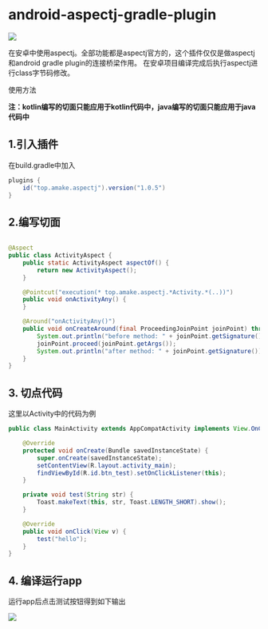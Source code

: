 # android-aspectj-gradle-plugin

[![](https://www.jitpack.io/v/JefferyBoy/wow-gradle-plugins.svg)](https://www.jitpack.io/#JefferyBoy/wow-gradle-plugins)

在安卓中使用aspectj。全部功能都是aspectj官方的，这个插件仅仅是做aspectj和android gradle plugin的连接桥梁作用。
在安卓项目编译完成后执行aspectj进行class字节码修改。

使用方法

**注：kotlin编写的切面只能应用于kotlin代码中，java编写的切面只能应用于java代码中**

## 1.引入插件

在build.gradle中加入

```gradle
plugins {
    id("top.amake.aspectj").version("1.0.5")
}
```

## 2.编写切面

```java

@Aspect
public class ActivityAspect {
    public static ActivityAspect aspectOf() {
        return new ActivityAspect();
    }

    @Pointcut("execution(* top.amake.aspectj.*Activity.*(..))")
    public void onActivityAny() {
    }

    @Around("onActivityAny()")
    public void onCreateAround(final ProceedingJoinPoint joinPoint) throws Throwable {
        System.out.println("before method: " + joinPoint.getSignature());
        joinPoint.proceed(joinPoint.getArgs());
        System.out.println("after method: " + joinPoint.getSignature());
    }
}
```

## 3. 切点代码

这里以Activity中的代码为例

```java
public class MainActivity extends AppCompatActivity implements View.OnClickListener {

    @Override
    protected void onCreate(Bundle savedInstanceState) {
        super.onCreate(savedInstanceState);
        setContentView(R.layout.activity_main);
        findViewById(R.id.btn_test).setOnClickListener(this);
    }

    private void test(String str) {
        Toast.makeText(this, str, Toast.LENGTH_SHORT).show();
    }

    @Override
    public void onClick(View v) {
        test("hello");
    }
}
```

## 4. 编译运行app

运行app后点击测试按钮得到如下输出

![](https://fastly.jsdelivr.net/gh/JefferyBoy/pictures@master/2022/16637298527541663729851839.png)

